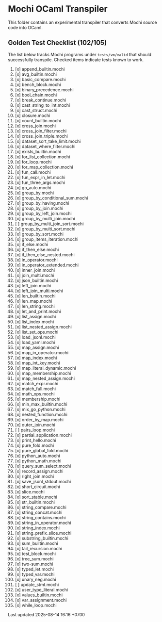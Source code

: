 # Mochi OCaml Transpiler

This folder contains an experimental transpiler that converts Mochi source code into OCaml.

## Golden Test Checklist (102/105)

The list below tracks Mochi programs under `tests/vm/valid` that should successfully transpile. Checked items indicate tests known to work.

1. [x] append_builtin.mochi
2. [x] avg_builtin.mochi
3. [x] basic_compare.mochi
4. [x] bench_block.mochi
5. [x] binary_precedence.mochi
6. [x] bool_chain.mochi
7. [x] break_continue.mochi
8. [x] cast_string_to_int.mochi
9. [x] cast_struct.mochi
10. [x] closure.mochi
11. [x] count_builtin.mochi
12. [x] cross_join.mochi
13. [x] cross_join_filter.mochi
14. [x] cross_join_triple.mochi
15. [x] dataset_sort_take_limit.mochi
16. [x] dataset_where_filter.mochi
17. [x] exists_builtin.mochi
18. [x] for_list_collection.mochi
19. [x] for_loop.mochi
20. [x] for_map_collection.mochi
21. [x] fun_call.mochi
22. [x] fun_expr_in_let.mochi
23. [x] fun_three_args.mochi
24. [x] go_auto.mochi
25. [x] group_by.mochi
26. [x] group_by_conditional_sum.mochi
27. [x] group_by_having.mochi
28. [x] group_by_join.mochi
29. [x] group_by_left_join.mochi
30. [x] group_by_multi_join.mochi
31. [ ] group_by_multi_join_sort.mochi
32. [x] group_by_multi_sort.mochi
33. [x] group_by_sort.mochi
34. [x] group_items_iteration.mochi
35. [x] if_else.mochi
36. [x] if_then_else.mochi
37. [x] if_then_else_nested.mochi
38. [x] in_operator.mochi
39. [x] in_operator_extended.mochi
40. [x] inner_join.mochi
41. [x] join_multi.mochi
42. [x] json_builtin.mochi
43. [x] left_join.mochi
44. [x] left_join_multi.mochi
45. [x] len_builtin.mochi
46. [x] len_map.mochi
47. [x] len_string.mochi
48. [x] let_and_print.mochi
49. [x] list_assign.mochi
50. [x] list_index.mochi
51. [x] list_nested_assign.mochi
52. [x] list_set_ops.mochi
53. [x] load_jsonl.mochi
54. [x] load_yaml.mochi
55. [x] map_assign.mochi
56. [x] map_in_operator.mochi
57. [x] map_index.mochi
58. [x] map_int_key.mochi
59. [x] map_literal_dynamic.mochi
60. [x] map_membership.mochi
61. [x] map_nested_assign.mochi
62. [x] match_expr.mochi
63. [x] match_full.mochi
64. [x] math_ops.mochi
65. [x] membership.mochi
66. [x] min_max_builtin.mochi
67. [x] mix_go_python.mochi
68. [x] nested_function.mochi
69. [x] order_by_map.mochi
70. [x] outer_join.mochi
71. [ ] pairs_loop.mochi
72. [x] partial_application.mochi
73. [x] print_hello.mochi
74. [x] pure_fold.mochi
75. [x] pure_global_fold.mochi
76. [x] python_auto.mochi
77. [x] python_math.mochi
78. [x] query_sum_select.mochi
79. [x] record_assign.mochi
80. [x] right_join.mochi
81. [x] save_jsonl_stdout.mochi
82. [x] short_circuit.mochi
83. [x] slice.mochi
84. [x] sort_stable.mochi
85. [x] str_builtin.mochi
86. [x] string_compare.mochi
87. [x] string_concat.mochi
88. [x] string_contains.mochi
89. [x] string_in_operator.mochi
90. [x] string_index.mochi
91. [x] string_prefix_slice.mochi
92. [x] substring_builtin.mochi
93. [x] sum_builtin.mochi
94. [x] tail_recursion.mochi
95. [x] test_block.mochi
96. [x] tree_sum.mochi
97. [x] two-sum.mochi
98. [x] typed_let.mochi
99. [x] typed_var.mochi
100. [x] unary_neg.mochi
101. [ ] update_stmt.mochi
102. [x] user_type_literal.mochi
103. [x] values_builtin.mochi
104. [x] var_assignment.mochi
105. [x] while_loop.mochi

Last updated 2025-08-14 16:16 +0700
